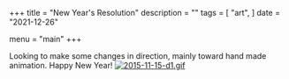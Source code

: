 +++
title = "New Year's Resolution"
description = ""
tags = [
    "art",
]
date = "2021-12-26"

menu = "main"
+++


Looking to make some changes in direction, mainly toward hand made animation. Happy New Year!
[![2015-11-15-d1.gif](https://i.postimg.cc/JmVHSzSG/2015-11-15-d1.gif)](https://postimg.cc/kDV9rrR1)
